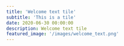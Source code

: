 ```yaml
---
title: 'Welcome text tile'
subtitle: 'This is a tile'
date: 2020-06-30 00:00:00
description: Welcome text tile
featured_image: '/images/welcome_text.png'
---
```

